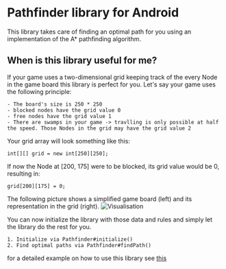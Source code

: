 # Pathfinder library for Android

This library takes care of finding an optimal path for you using an implementation of the A* pathfinding algorithm.

## When is this library useful for me?

If your game uses a two-dimensional grid keeping track of the every Node in the game board this library is perfect for you.
Let's say your game uses the following principle:

	- The board's size is 250 * 250
	- blocked nodes have the grid value 0
	- free nodes have the grid value 1
	- There are swamps in your game -> travlling is only possible at half the speed. Those Nodes in the grid may have the grid value 2

Your grid array will look something like this:
	
	int[][] grid = new int[250][250];
	
If now the Node at [200, 175] were to be blocked, its grid value would be 0, resulting in:
	
	grid[200][175] = 0;
	

The following picture shows a simplified game board (left) and its representation in the grid (right).
![Visualisation](https://i.imgur.com/myCvWqI.png "Visualization")
	
You can now initialize the library with those data and rules and simply let the library do the rest for you.	

	1. Initialize via Pathfinder#initialize()
	2. Find optimal paths via Pathfinder#findPath()

for a detailed example on how to use this library see [this](Example.java)
